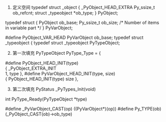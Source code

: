 








1. 定义空间
typedef struct _object {
    _PyObject_HEAD_EXTRA
    Py_ssize_t ob_refcnt;
    struct _typeobject *ob_type;
} PyObject;

typedef struct {
    PyObject ob_base;
    Py_ssize_t ob_size; /* Number of items in variable part */
} PyVarObject;

#define PyObject_VAR_HEAD      PyVarObject ob_base;
typedef struct _typeobject {
typedef struct _typeobject PyTypeObject;


2. 第一次填充
PyTypeObject PyType_Type = {


#define PyObject_HEAD_INIT(type)        \
    { _PyObject_EXTRA_INIT              \
    1, type },
#define PyVarObject_HEAD_INIT(type, size)       \
    { PyObject_HEAD_INIT(type) size },


3. 第二次填充
PyStatus
_PyTypes_Init(void)


int
PyType_Ready(PyTypeObject *type)


#define _PyVarObject_CAST(op) ((PyVarObject*)(op))
#define Py_TYPE(ob)             (_PyObject_CAST(ob)->ob_type)
